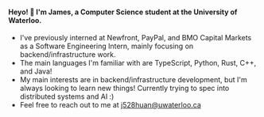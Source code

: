 #### Heyo! 👋 I'm James, a Computer Science student at the University of Waterloo.

-  I've previously interned at Newfront, PayPal, and BMO Capital Markets as a Software Engineering Intern, mainly focusing on backend/infrastructure work.
-  The main languages I'm familiar with are TypeScript, Python, Rust, C++,  and Java!
-  My main interests are in backend/infrastructure development, but I'm always looking to learn new things! Currently trying to spec into distributed systems and AI :)
-  Feel free to reach out to me at j528huan@uwaterloo.ca
